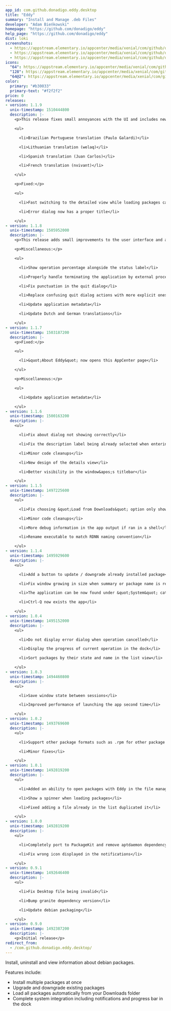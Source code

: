 ```yaml
---
app_id: com.github.donadigo.eddy.desktop
title: "Eddy"
summary: "Install and Manage .deb Files"
developer: "Adam Bieńkowski"
homepage: "https://github.com/donadigo/eddy"
help_page: "https://github.com/donadigo/eddy"
dist: loki
screenshots:
  - https://appstream.elementary.io/appcenter/media/xenial/com/github/donadigo.eddy.desktop/61E2010597FD0C8120167EFA04DB7B17/screenshots/image-1_orig.png
  - https://appstream.elementary.io/appcenter/media/xenial/com/github/donadigo.eddy.desktop/61E2010597FD0C8120167EFA04DB7B17/screenshots/image-2_orig.png
  - https://appstream.elementary.io/appcenter/media/xenial/com/github/donadigo.eddy.desktop/61E2010597FD0C8120167EFA04DB7B17/screenshots/image-3_orig.png
icons:
  "64": https://appstream.elementary.io/appcenter/media/xenial/com/github/donadigo.eddy.desktop/61E2010597FD0C8120167EFA04DB7B17/icons/64x64/com.github.donadigo.eddy_com.github.donadigo.eddy.png
  "128": https://appstream.elementary.io/appcenter/media/xenial/com/github/donadigo.eddy.desktop/61E2010597FD0C8120167EFA04DB7B17/icons/128x128/com.github.donadigo.eddy_com.github.donadigo.eddy.png
  "64@2": https://appstream.elementary.io/appcenter/media/xenial/com/github/donadigo.eddy.desktop/61E2010597FD0C8120167EFA04DB7B17/icons/64x64@2/com.github.donadigo.eddy_com.github.donadigo.eddy.png
color:
  primary: "#b30033"
  primary-text: "#f2f2f2"
price: 0
releases:
- version: 1.1.9
  unix-timestamp: 1510444800
  description: |-
    <p>This release fixes small annoyances with the UI and includes new translations:</p>

    <ul>

      <li>Brazilian Portuguese translation (Paulo Galardi)</li>

      <li>Lithuanian translation (welaq)</li>

      <li>Spanish translation (Juan Carlos)</li>

      <li>French translation (nvivant)</li>

    </ul>

    <p>Fixed:</p>

    <ul>

      <li>Fast switching to the detailed view while loading packages caused unintentional auto-switching to list view</li>

      <li>Error dialog now has a proper title</li>

    </ul>
- version: 1.1.8
  unix-timestamp: 1505952000
  description: |-
    <p>This release adds small improvements to the user interface and adds initial support for translations.</p>

    <p>Miscellaneous:</p>

    <ul>

      <li>Show operation percentage alongside the status label</li>

      <li>Properly handle terminating the application by external processes</li>

      <li>Fix punctuation in the quit dialog</li>

      <li>Replace confusing quit dialog actions with more explicit ones</li>

      <li>Update application metadata</li>

      <li>Update Dutch and German translations</li>

    </ul>
- version: 1.1.7
  unix-timestamp: 1503187200
  description: |-
    <p>Fixed:</p>

    <ul>

      <li>&quot;About Eddy&quot; now opens this AppCenter page</li>

    </ul>

    <p>Miscellaneous:</p>

    <ul>

      <li>Update application metadata</li>

    </ul>
- version: 1.1.6
  unix-timestamp: 1500163200
  description: |-
    <ul>

      <li>Fix about dialog not showing correctly</li>

      <li>Fix the description label being already selected when entering details view</li>

      <li>Minor code cleanups</li>

      <li>New design of the details view</li>

      <li>Better visibility in the window&apos;s titlebar</li>

    </ul>
- version: 1.1.5
  unix-timestamp: 1497225600
  description: |-
    <ul>

      <li>Fix choosing &quot;Load from Downloads&quot; option only showing a spinner if there are no packages in the folder</li>

      <li>Minor code cleanups</li>

      <li>More debug information in the app output if ran in a shell</li>

      <li>Rename executable to match RDNN naming convention</li>

    </ul>
- version: 1.1.4
  unix-timestamp: 1495929600
  description: |-
    <ul>

      <li>Add a button to update / downgrade already installed package</li>

      <li>Fix window growing in size when summary or package name is really long</li>

      <li>The application can be now found under &quot;System&quot; category</li>

      <li>Ctrl-Q now exists the app</li>

    </ul>
- version: 1.0.4
  unix-timestamp: 1495152000
  description: |-
    <ul>

      <li>Do not display error dialog when operation cancelled</li>

      <li>Display the progress of current operation in the dock</li>

      <li>Sort packages by their state and name in the list view</li>

    </ul>
- version: 1.0.3
  unix-timestamp: 1494460800
  description: |-
    <ul>

      <li>Save window state between sessions</li>

      <li>Improved performance of launching the app second time</li>

    </ul>
- version: 1.0.2
  unix-timestamp: 1493769600
  description: |-
    <ul>

      <li>Support other package formats such as .rpm for other package managers</li>

      <li>Minor fixes</li>

    </ul>
- version: 1.0.1
  unix-timestamp: 1492819200
  description: |-
    <ul>

      <li>Added an ability to open packages with Eddy in the file manager</li>

      <li>Show a spinner when loading packages</li>

      <li>Fixed adding a file already in the list duplicated it</li>

    </ul>
- version: 1.0.0
  unix-timestamp: 1492819200
  description: |-
    <ul>

      <li>Completely port to PackageKit and remove aptdaemon dependency</li>

      <li>Fix wrong icon displayed in the notifications</li>

    </ul>
- version: 0.9.1
  unix-timestamp: 1492646400
  description: |-
    <ul>

      <li>Fix Desktop file being invalid</li>

      <li>Bump granite dependency version</li>

      <li>Update debian packaging</li>

    </ul>
- version: 0.9.0
  unix-timestamp: 1492387200
  description: |-
    <p>Initial release</p>
redirect_from:
  - /com.github.donadigo.eddy.desktop/
---
```


<p>Install, uninstall and view information about debian packages.</p>
<p>Features include:</p>
<ul>
  <li>Install multiple packages at once</li>
  <li>Upgrade and downgrade existing packages</li>
  <li>Load all packages automatically from your Downloads folder</li>
  <li>Complete system integration including notifications and progress bar in the dock</li>
</ul>
